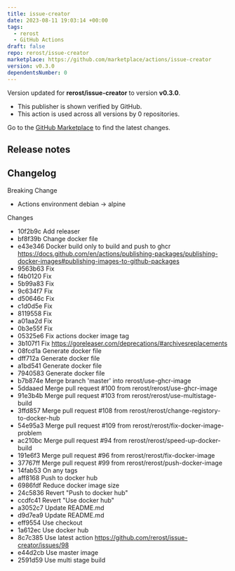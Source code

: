 ```yaml
---
title: issue-creator
date: 2023-08-11 19:03:14 +00:00
tags:
  - rerost
  - GitHub Actions
draft: false
repo: rerost/issue-creator
marketplace: https://github.com/marketplace/actions/issue-creator
version: v0.3.0
dependentsNumber: 0
---
```



Version updated for **rerost/issue-creator** to version **v0.3.0**.
- This publisher is shown verified by GitHub.
- This action is used across all versions by 0 repositories.

Go to the [GitHub Marketplace](https://github.com/marketplace/actions/issue-creator) to find the latest changes.

## Release notes

## Changelog
Breaking Change
* Actions environment debian -> alpine

Changes
* 10f2b9c Add releaser
* bf8f39b Change docker file
* e43e346 Docker build only to build and push to ghcr https://docs.github.com/en/actions/publishing-packages/publishing-docker-images#publishing-images-to-github-packages
* 9563b63 Fix
* f4b0120 Fix
* 5b99a83 Fix
* 9c634f7 Fix
* d50646c Fix
* c1d0d5e Fix
* 8119558 Fix
* a01aa2d Fix
* 0b3e55f Fix
* 05325e6 Fix actions docker image tag
* 3b107f1 Fix https://goreleaser.com/deprecations/#archivesreplacements
* 08fcd1a Generate docker file
* dff712a Generate docker file
* a1bd541 Generate docker file
* 7940583 Generate docker file
* b7b874e Merge branch 'master' into rerost/use-ghcr-image
* 5ddaaed Merge pull request #100 from rerost/rerost/use-ghcr-image
* 91e3b4b Merge pull request #103 from rerost/rerost/use-multistage-build
* 3ffd857 Merge pull request #108 from rerost/rerost/change-registory-to-docker-hub
* 54e95a3 Merge pull request #109 from rerost/rerost/fix-docker-image-problem
* ac210bc Merge pull request #94 from rerost/rerost/speed-up-docker-build
* 191e6f3 Merge pull request #96 from rerost/rerost/fix-docker-image
* 37767ff Merge pull request #99 from rerost/rerost/push-docker-image
* 14fab53 On any tags
* aff8168 Push to docker hub
* 6986fdf Reduce docker image size
* 24c5836 Revert "Push to docker hub"
* ccdfc41 Revert "Use docker hub"
* a3052c7 Update README.md
* d9d7ea9 Update README.md
* eff9554 Use checkout
* 1a612ec Use docker hub
* 8c7c385 Use latest action https://github.com/rerost/issue-creator/issues/98
* e44d2cb Use master image
* 2591d59 Use multi stage build


